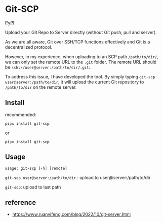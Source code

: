 # Git-SCP

[PyPI](https://pypi.org/project/git-scp/)

Upload your Git Repo to Server directly (without Git push, pull and server).

As we are all aware, Git over SSH/TCP functions effectively and Git is a decentralized protocol.

However, in my experience, when uploading to an SCP path `/path/to/dir/`,
 we can only set the remote URL to the `.git` folder.
The remote URL should be `ssh://user@server:/path/to/dir/.git`.

To address this issue, I have developed the tool.
By simply typing `git-scp user@server:/path/to/dir`, it will upload the current Git repository to `/path/to/dir` on the remote server.

## Install

recommended:

```
pipx install git-scp
```

or

```
pipx install git-scp
```

## Usage

```
usage: git-scp [-h] [remote]
```

`git-scp user@server:/path/to/dir` : upload to user@server:/path/to/dir

`git-scp`: upload to last path

## reference

- https://www.ruanyifeng.com/blog/2022/10/git-server.html
